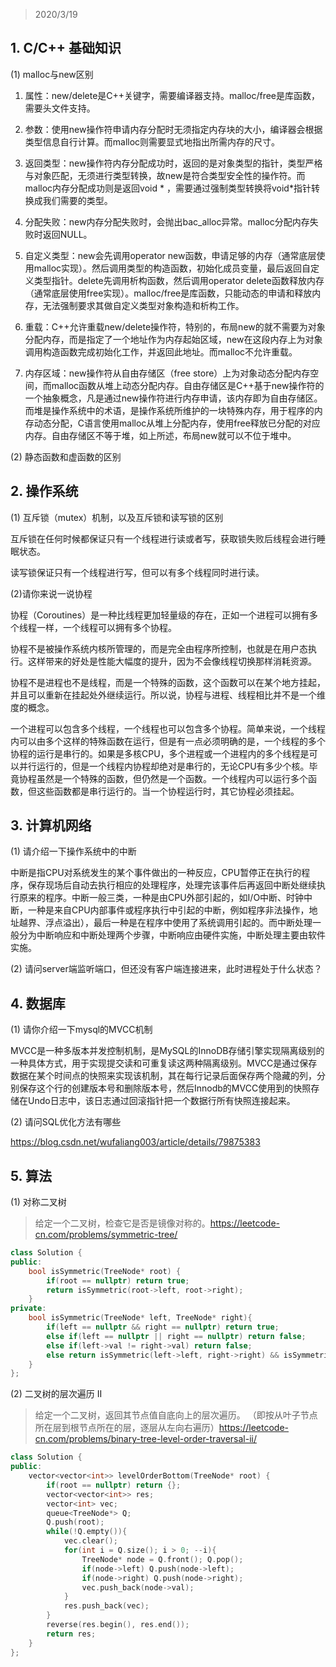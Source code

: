 > 2020/3/19 

## 1. C/C++ 基础知识
(1) malloc与new区别

1. 属性：new/delete是C++关键字，需要编译器支持。malloc/free是库函数，需要头文件支持。

2. 参数：使用new操作符申请内存分配时无须指定内存块的大小，编译器会根据类型信息自行计算。而malloc则需要显式地指出所需内存的尺寸。

3. 返回类型：new操作符内存分配成功时，返回的是对象类型的指针，类型严格与对象匹配，无须进行类型转换，故new是符合类型安全性的操作符。而malloc内存分配成功则是返回void * ，需要通过强制类型转换将void*指针转换成我们需要的类型。

4. 分配失败：new内存分配失败时，会抛出bac_alloc异常。malloc分配内存失败时返回NULL。

5. 自定义类型：new会先调用operator new函数，申请足够的内存（通常底层使用malloc实现）。然后调用类型的构造函数，初始化成员变量，最后返回自定义类型指针。delete先调用析构函数，然后调用operator delete函数释放内存（通常底层使用free实现）。malloc/free是库函数，只能动态的申请和释放内存，无法强制要求其做自定义类型对象构造和析构工作。

6. 重载：C++允许重载new/delete操作符，特别的，布局new的就不需要为对象分配内存，而是指定了一个地址作为内存起始区域，new在这段内存上为对象调用构造函数完成初始化工作，并返回此地址。而malloc不允许重载。

7. 内存区域：new操作符从自由存储区（free store）上为对象动态分配内存空间，而malloc函数从堆上动态分配内存。自由存储区是C++基于new操作符的一个抽象概念，凡是通过new操作符进行内存申请，该内存即为自由存储区。而堆是操作系统中的术语，是操作系统所维护的一块特殊内存，用于程序的内存动态分配，C语言使用malloc从堆上分配内存，使用free释放已分配的对应内存。自由存储区不等于堆，如上所述，布局new就可以不位于堆中。

(2) 静态函数和虚函数的区别


## 2. 操作系统
(1) 互斥锁（mutex）机制，以及互斥锁和读写锁的区别

互斥锁在任何时候都保证只有一个线程进行读或者写，获取锁失败后线程会进行睡眠状态。

读写锁保证只有一个线程进行写，但可以有多个线程同时进行读。

(2)请你来说一说协程

协程（Coroutines）是一种比线程更加轻量级的存在，正如一个进程可以拥有多个线程一样，一个线程可以拥有多个协程。

协程不是被操作系统内核所管理的，而是完全由程序所控制，也就是在用户态执行。这样带来的好处是性能大幅度的提升，因为不会像线程切换那样消耗资源。

协程不是进程也不是线程，而是一个特殊的函数，这个函数可以在某个地方挂起，并且可以重新在挂起处外继续运行。所以说，协程与进程、线程相比并不是一个维度的概念。

一个进程可以包含多个线程，一个线程也可以包含多个协程。简单来说，一个线程内可以由多个这样的特殊函数在运行，但是有一点必须明确的是，一个线程的多个协程的运行是串行的。如果是多核CPU，多个进程或一个进程内的多个线程是可以并行运行的，但是一个线程内协程却绝对是串行的，无论CPU有多少个核。毕竟协程虽然是一个特殊的函数，但仍然是一个函数。一个线程内可以运行多个函数，但这些函数都是串行运行的。当一个协程运行时，其它协程必须挂起。

## 3. 计算机网络
(1) 请介绍一下操作系统中的中断

中断是指CPU对系统发生的某个事件做出的一种反应，CPU暂停正在执行的程序，保存现场后自动去执行相应的处理程序，处理完该事件后再返回中断处继续执行原来的程序。中断一般三类，一种是由CPU外部引起的，如I/O中断、时钟中断，一种是来自CPU内部事件或程序执行中引起的中断，例如程序非法操作，地址越界、浮点溢出），最后一种是在程序中使用了系统调用引起的。而中断处理一般分为中断响应和中断处理两个步骤，中断响应由硬件实施，中断处理主要由软件实施。

(2) 请问server端监听端口，但还没有客户端连接进来，此时进程处于什么状态？


## 4. 数据库
(1) 请你介绍一下mysql的MVCC机制

MVCC是一种多版本并发控制机制，是MySQL的InnoDB存储引擎实现隔离级别的一种具体方式，用于实现提交读和可重复读这两种隔离级别。MVCC是通过保存数据在某个时间点的快照来实现该机制，其在每行记录后面保存两个隐藏的列，分别保存这个行的创建版本号和删除版本号，然后Innodb的MVCC使用到的快照存储在Undo日志中，该日志通过回滚指针把一个数据行所有快照连接起来。


(2) 请问SQL优化方法有哪些

https://blog.csdn.net/wufaliang003/article/details/79875383

## 5. 算法
(1) 对称二叉树

> 给定一个二叉树，检查它是否是镜像对称的。https://leetcode-cn.com/problems/symmetric-tree/

```cpp
class Solution {
public:
    bool isSymmetric(TreeNode* root) {
        if(root == nullptr) return true;
        return isSymmetric(root->left, root->right);
    }
private:
    bool isSymmetric(TreeNode* left, TreeNode* right){
        if(left == nullptr && right == nullptr) return true;
        else if(left == nullptr || right == nullptr) return false;
        else if(left->val != right->val) return false;
        else return isSymmetric(left->left, right->right) && isSymmetric(left->right, right->left);
    }
};
```


(2) 二叉树的层次遍历 II

> 给定一个二叉树，返回其节点值自底向上的层次遍历。 （即按从叶子节点所在层到根节点所在的层，逐层从左向右遍历）https://leetcode-cn.com/problems/binary-tree-level-order-traversal-ii/

```cpp
class Solution {
public:
    vector<vector<int>> levelOrderBottom(TreeNode* root) {
        if(root == nullptr) return {};
        vector<vector<int>> res;
        vector<int> vec;
        queue<TreeNode*> Q;
        Q.push(root);
        while(!Q.empty()){
            vec.clear();
            for(int i = Q.size(); i > 0; --i){
                TreeNode* node = Q.front(); Q.pop();
                if(node->left) Q.push(node->left);
                if(node->right) Q.push(node->right);
                vec.push_back(node->val);
            }
            res.push_back(vec);
        }
        reverse(res.begin(), res.end());
        return res;
    }
};
```